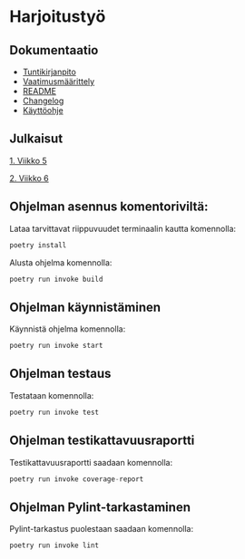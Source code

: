 # Harjoitustyö

## Dokumentaatio
* [Tuntikirjanpito](https://github.com/Hogwarter/ot-harjoitustyo/blob/master/h-tyo/dokumentaatio/tuntikirjanpito.md)
* [Vaatimusmäärittely](https://github.com/Hogwarter/ot-harjoitustyo/blob/master/h-tyo/dokumentaatio/vaatimusmaarittelu.md)
* [README](https://github.com/Hogwarter/ot-harjoitustyo/blob/master/h-tyo/README.md)
* [Changelog](https://github.com/Hogwarter/ot-harjoitustyo/blob/master/h-tyo/dokumentaatio/changelog.md)
* [Käyttöohje](https://github.com/Hogwarter/ot-harjoitustyo/blob/master/h-tyo/dokumentaatio/kayttoohje.md)

## Julkaisut
[1. Viikko 5](https://github.com/Hogwarter/ot-harjoitustyo/releases/tag/viikko5)

[2. Viikko 6](https://github.com/Hogwarter/ot-harjoitustyo/releases/tag/viikko6)

## Ohjelman asennus komentoriviltä:
Lataa tarvittavat riippuvuudet terminaalin kautta komennolla:
```python
poetry install
```
Alusta ohjelma komennolla:
```python
poetry run invoke build
```
## Ohjelman käynnistäminen
Käynnistä ohjelma komennolla:
```python
poetry run invoke start
```
## Ohjelman testaus
Testataan komennolla:
```python
poetry run invoke test
```
## Ohjelman testikattavuusraportti
Testikattavuusraportti saadaan komennolla:
```python
poetry run invoke coverage-report
```
## Ohjelman Pylint-tarkastaminen
Pylint-tarkastus puolestaan saadaan komennolla:
```python
poetry run invoke lint
```

